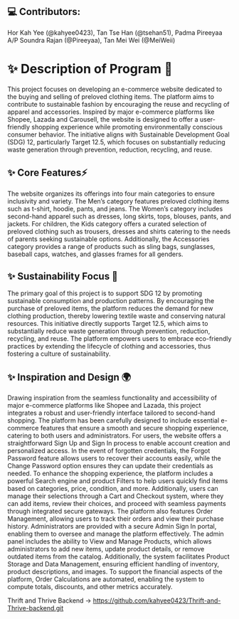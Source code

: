 ## 💻 Contributors: 
Hor Kah Yee (@kahyee0423), Tan Tse Han (@tsehan51), Padma Pireeyaa A/P Soundra Rajan (@Pireeyaa), Tan Mei Wei (@MeiWeii)
              
# ✨ Description of Program 📝
This project focuses on developing an e-commerce website dedicated to the buying and selling of preloved clothing items. The platform aims to contribute to sustainable fashion by encouraging the reuse and recycling of apparel and accessories. Inspired by major e-commerce platforms like Shopee, Lazada and Carousell, the website is designed to offer a user-friendly shopping experience while promoting environmentally conscious consumer behavior. The initiative aligns with Sustainable Development Goal (SDG) 12, particularly Target 12.5, which focuses on substantially reducing waste generation through prevention, reduction, recycling, and reuse.

## ✨ Core Features⚡
The website organizes its offerings into four main categories to ensure inclusivity and variety. The Men’s category features preloved clothing items such as t-shirt, hoodie, pants, and jeans. The Women’s category includes second-hand apparel such as dresses, long skirts, tops, blouses, pants, and jackets. For children, the Kids category offers a curated selection of preloved clothing such as trousers, dresses and shirts catering to the needs of parents seeking sustainable options. Additionally, the Accessories category provides a range of products such as sling bags, sunglasses, baseball caps, watches, and glasses frames for all genders.

## ✨ Sustainability Focus 🚀
The primary goal of this project is to support SDG 12 by promoting sustainable consumption and production patterns. By encouraging the purchase of preloved items, the platform reduces the demand for new clothing production, thereby lowering textile waste and conserving natural resources. This initiative directly supports Target 12.5, which aims to substantially reduce waste generation through prevention, reduction, recycling, and reuse. The platform empowers users to embrace eco-friendly practices by extending the lifecycle of clothing and accessories, thus fostering a culture of sustainability.

## ✨ Inspiration and Design 🌍
Drawing inspiration from the seamless functionality and accessibility of major e-commerce platforms like Shopee and Lazada, this project integrates a robust and user-friendly interface tailored to second-hand shopping. The platform has been carefully designed to include essential e-commerce features that ensure a smooth and secure shopping experience, catering to both users and administrators.
For users, the website offers a straightforward Sign Up and Sign In process to enable account creation and personalized access. In the event of forgotten credentials, the Forgot Password feature allows users to recover their accounts easily, while the Change Password option ensures they can update their credentials as needed. To enhance the shopping experience, the platform includes a powerful Search engine and product Filters to help users quickly find items based on categories, price, condition, and more. Additionally, users can manage their selections through a Cart and Checkout system, where they can add items, review their choices, and proceed with seamless payments through integrated secure gateways. The platform also features Order Management, allowing users to track their orders and view their purchase history.
Administrators are provided with a secure Admin Sign In portal, enabling them to oversee and manage the platform effectively. The admin panel includes the ability to View and Manage Products, which allows administrators to add new items, update product details, or remove outdated items from the catalog. Additionally, the system facilitates Product Storage and Data Management, ensuring efficient handling of inventory, product descriptions, and images. To support the financial aspects of the platform, Order Calculations are automated, enabling the system to compute totals, discounts, and other metrics accurately.

Thrift and Thrive Backend -> https://github.com/kahyee0423/Thrift-and-Thrive-backend.git
